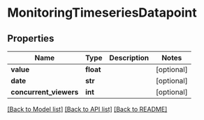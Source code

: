 # MonitoringTimeseriesDatapoint

## Properties
Name | Type | Description | Notes
------------ | ------------- | ------------- | -------------
**value** | **float** |  | [optional]
**date** | **str** |  | [optional]
**concurrent_viewers** | **int** |  | [optional]

[[Back to Model list]](../README.md#documentation-for-models) [[Back to API list]](../README.md#documentation-for-api-endpoints) [[Back to README]](../README.md)


